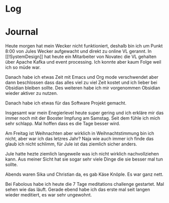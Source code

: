 # Log 

# Journal

Heute morgen hat mein Wecker nicht funktioniert, deshalb bin ich um Punkt 8:00 von Jules Wecker aufgewacht und direkt zu online VL gerannt. In [[!SystemDesign]] hat heute ein Mitarbeiter von Novatec die VL gehalten über Apache Kafka und event processing. Ich konnte aber kaum Folge weil ich so müde war. 

Danach habe ich etwas Zeit mit Emacs und Org mode verschwendet aber dann beschlossen dass das alles viel zu viel Zeit kostet und ich lieber bei Obsidian bleiben sollte. Des weiteren habe ich mir vorgenommen Obsidian wieder aktiver zu nutzen. 

Danach habe ich etwas für das Software Projekt gemacht. 

Insgesamt war mein Enegierlevel heute super gering und ich erkläre mir das immer noch mit der Booster Impfung am Samstag. Seit dem fühle ich mich sehr schlapp. Mal hoffen dass es die Tage besser wird. 

Am Freitag ist Weihnachten aber wirklich in Weihnachtstimmung bin ich nicht, aber war ich das letzres Jahr? Naja wie auch immer ich finde das glaub ich nicht schlimm, für Jule ist das ziemlich sicher anders. 

Jule hatte hezte ziemlich langeweile was ich nicht wirklich nachvollziehen kann. Aus meiner Sicht hat sie sogar sehr viele Dinge die sie besser mal tun sollte. 

Abends waren Sika und Christian da, es gab Käse Knöple. Es war ganz nett. 

Bei Fabolous habe ich heute die 7 Tage meditations challenge gestartet. Mal sehen wie das läuft. Gerade ebend habe ich das erste mal seit langen wieder meditiert, es war sehr ungewohnt. 
